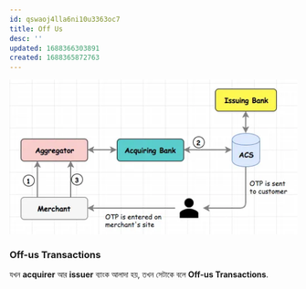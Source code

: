 ```yaml
---
id: qswaoj4lla6ni10u3363oc7
title: Off Us
desc: ''
updated: 1688366303891
created: 1688365872763
---
```

![off-us ট্রানজ্যাকশন ফ্লো](./assets/images/pay-flow.webp)

### Off-us Transactions
যখন **acquirer** আর **issuer** ব্যাংক আলাদা হয়, তখন সেটাকে বলে **Off-us Transactions**.